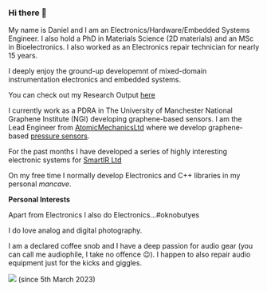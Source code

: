 ### Hi there 👋 

My name is Daniel and I am an Electronics/Hardware/Embedded Systems Engineer. I also hold a PhD in Materials Science (2D materials) and an MSc in Bioelectronics. I also worked as an Electronics repair technician for nearly 15 years.

I deeply enjoy the ground-up developemnt of mixed-domain instrumentation electronics and embedded systems.

You can check out my Research Output [here](https://research.manchester.ac.uk/en/persons/daniel.melendrezarmada/publications/)

I currently work as a PDRA in The University of Manchester National Graphene Institute (NGI) developing graphene-based sensors. I am the Lead Engineer from [AtomicMechanicsLtd](https://github.com/Atomic-Mechanics-Ltd) where we develop graphene-based [pressure sensors](https://atomic-mechanics.com).

For the past months I have developed a series of highly interesting electronic systems for [SmartIR Ltd](https://www.smartir.co.uk)

On my free time I normally develop Electronics and C++ libraries in my personal _mancave_.

**Personal Interests**

Apart from Electronics I also do Electronics...#oknobutyes

I do love analog and digital photography. 

I am a declared coffee snob and I have a deep passion for audio gear (you can call me audiophile, I take no offence :wink:). I happen to also repair audio equipment just for the kicks and giggles.

![](https://komarev.com/ghpvc/?username=dzalf&color=blueviolet) (since 5th March 2023)

<!--
**dzalf/dzalf** is a ✨ _special_ ✨ repository because its `README.md` (this file) appears on your GitHub profile.

Here are some ideas to get you started:

- 🔭 I’m currently working on ...
- 🌱 I’m currently learning ...
- 👯 I’m looking to collaborate on ...
- 🤔 I’m looking for help with ...
- 💬 Ask me about ...
- 📫 How to reach me: ...
- 😄 Pronouns: ...
- ⚡ Fun fact: ...
-->
